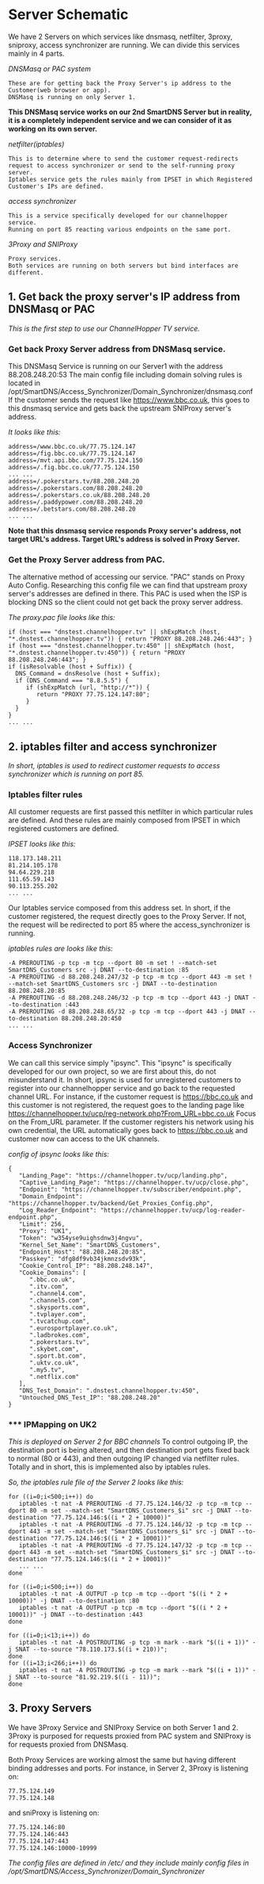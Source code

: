 # Server Schematic

We have 2 Servers on which services like dnsmasq, netfilter, 3proxy, sniproxy, access synchronizer are running.
We can divide this services mainly in 4 parts.

*DNSMasq or PAC system*
```
These are for getting back the Proxy Server's ip address to the Customer(web browser or app).
DNSMasq is running on only Server 1.
```
**This DNSMasq service works on our 2nd SmartDNS Server but in reality, it is a completely independent service and we can consider of it as working on its own server.**

*netfilter(iptables)*
```
This is to determine where to send the customer request-redirects request to access synchronizer or send to the self-running proxy server.
Iptables service gets the rules mainly from IPSET in which Registered Customer's IPs are defined.
```

*access synchronizer*
```
This is a service specifically developed for our channelhopper service.
Running on port 85 reacting various endpoints on the same port.
```

*3Proxy and SNIProxy*
```
Proxy services.
Both services are running on both servers but bind interfaces are different.
```

## 1. Get back the proxy server's IP address from DNSMasq or PAC

*This is the first step to use our ChannelHopper TV service.*

### Get back Proxy Server address from DNSMasq service.

This DNSMasq Service is running on our Server1 with the address 88.208.248.20:53
The main config file including domain solving rules is located in /opt/SmartDNS/Access_Synchronizer/Domain_Synchronizer/dnsmasq.conf
If the customer sends the request like https://www.bbc.co.uk, this goes to this dnsmasq service and gets back the upstream SNIProxy server's address.

*It looks like this:*
```
address=/www.bbc.co.uk/77.75.124.147
address=/fig.bbc.co.uk/77.75.124.147
address=/mvt.api.bbc.com/77.75.124.150
address=/.fig.bbc.co.uk/77.75.124.150
... ...
address=/.pokerstars.tv/88.208.248.20
address=/.pokerstars.com/88.208.248.20
address=/.pokerstars.co.uk/88.208.248.20
address=/.paddypower.com/88.208.248.20
address=/.betstars.com/88.208.248.20
... ...
```

**Note that this dnsmasq service responds Proxy server's address, not target URL's address.
Target URL's address is solved in Proxy Server.**

### Get the Proxy Server address from PAC.

The alternative method of accessing our service.
"PAC" stands on Proxy Auto Config.
Researching this config file we can find that upstream proxy server's addresses are defined in there.
This PAC is used when the ISP is blocking DNS so the client could not get back the proxy server address.

*The proxy.pac file looks like this:*
```
if (host === "dnstest.channelhopper.tv" || shExpMatch (host, "*.dnstest.channelhopper.tv")) { return "PROXY 88.208.248.246:443"; }
if (host === "dnstest.channelhopper.tv:450" || shExpMatch (host, "*.dnstest.channelhopper.tv:450")) { return "PROXY 88.208.248.246:443"; }
if (isResolvable (host + Suffix)) {
  DNS_Command = dnsResolve (host + Suffix);
  if (DNS_Command === "8.8.5.5") {
     if (shExpMatch (url, "http://*")) {
        return "PROXY 77.75.124.147:80";
     }
  }
}
... ...
```

## 2. iptables filter and access synchronizer

*In short, iptables is used to redirect customer requests to access synchronizer which is running on port 85.*

### Iptables filter rules

All customer requests are first passed this netfilter in which particular rules are defined.
And these rules are mainly composed from IPSET in which registered customers are defined.

*IPSET looks like this:*
```
118.173.148.211
81.214.105.178
94.64.229.218
111.65.59.143
90.113.255.202
... ...
```

Our Iptables service composed from this address set.
In short, if the customer registered, the request directly goes to the Proxy Server.
If not, the request will be redirected to port 85 where the access_synchronizer is running.

*iptables rules are looks like this:*
```
-A PREROUTING -p tcp -m tcp --dport 80 -m set ! --match-set SmartDNS_Customers src -j DNAT --to-destination :85
-A PREROUTING -d 88.208.248.247/32 -p tcp -m tcp --dport 443 -m set ! --match-set SmartDNS_Customers src -j DNAT --to-destination 88.208.248.20:85
-A PREROUTING -d 88.208.248.246/32 -p tcp -m tcp --dport 443 -j DNAT --to-destination :443
-A PREROUTING -d 88.208.248.65/32 -p tcp -m tcp --dport 443 -j DNAT --to-destination 88.208.248.20:450
... ...
```

### Access Synchronizer

We can call this service simply "ipsync".
This "ipsync" is specifically developed for our own project, so we are first about this, do not misunderstand it.
In short, ipsync is used for unregistered customers to register into our channelhopper service and go back to the requested channel URL.
For instance, if the customer request is https://bbc.co.uk and this customer is not registered, the request goes to the landing page like https://channelhopper.tv/ucp/reg-network.php?From_URL=bbc.co.uk
Focus on the From_URL parameter. If the customer registers his network using his own credential, the URL automatically goes back to https://bbc.co.uk and customer now can access to the UK channels.

*config of ipsync looks like this:*
```
{
   "Landing_Page": "https://channelhopper.tv/ucp/landing.php",
   "Captive_Landing_Page": "https://channelhopper.tv/ucp/close.php",
   "Endpoint": "https://channelhopper.tv/subscriber/endpoint.php",
   "Domain_Endpoint": "https://channelhopper.tv/backend/Get_Proxies_Config.php",
   "Log_Reader_Endpoint": "https://channelhopper.tv/ucp/log-reader-endpoint.php",
   "Limit": 256,
   "Proxy": "UK1",
   "Token": "w354yse9uighsdnw3j4ngvu",
   "Kernel_Set_Name": "SmartDNS_Customers",
   "Endpoint_Host": "88.208.248.20:85",
   "Passkey": "dfg8df9vb34jkmnzsdv93k",
   "Cookie_Control_IP": "88.208.248.147",
   "Cookie_Domains": [
      ".bbc.co.uk",
      ".itv.com",
      ".channel4.com",
      ".channel5.com",
      ".skysports.com",
      ".tvplayer.com",
      ".tvcatchup.com",
      ".eurosportplayer.co.uk",
      ".ladbrokes.com",
      ".pokerstars.tv",
      ".skybet.com",
      ".sport.bt.com",
      ".uktv.co.uk",
      ".my5.tv",
      ".netflix.com"
   ],
   "DNS_Test_Domain": ".dnstest.channelhopper.tv:450",
   "Untouched_DNS_Test_IP": "88.208.248.20"
}
```

### *** IPMapping on UK2

*This is deployed on Server 2 for BBC channels*
To control outgoing IP, the destination port is being altered, and then destination port gets fixed back to normal (80 or 443), and then outgoing IP changed via netfilter rules.
Totally and in short, this is implemented also by iptables rules.

*So, the iptables rule file of the Server 2 looks like this:*
```
for ((i=0;i<500;i++)) do
   iptables -t nat -A PREROUTING -d 77.75.124.146/32 -p tcp -m tcp --dport 80 -m set --match-set "SmartDNS_Customers_$i" src -j DNAT --to-destination "77.75.124.146:$((i * 2 + 10000))"
   iptables -t nat -A PREROUTING -d 77.75.124.146/32 -p tcp -m tcp --dport 443 -m set --match-set "SmartDNS_Customers_$i" src -j DNAT --to-destination "77.75.124.146:$((i * 2 + 10001))"
   iptables -t nat -A PREROUTING -d 77.75.124.147/32 -p tcp -m tcp --dport 443 -m set --match-set "SmartDNS_Customers_$i" src -j DNAT --to-destination "77.75.124.146:$((i * 2 + 10001))"
   ... ...
done

for ((i=0;i<500;i++)) do
   iptables -t nat -A OUTPUT -p tcp -m tcp --dport "$((i * 2 + 10000))" -j DNAT --to-destination :80
   iptables -t nat -A OUTPUT -p tcp -m tcp --dport "$((i * 2 + 10001))" -j DNAT --to-destination :443
done

for ((i=0;i<13;i++)) do
   iptables -t nat -A POSTROUTING -p tcp -m mark --mark "$((i + 1))" -j SNAT --to-source "78.110.173.$((i + 210))"; 
done
for ((i=13;i<266;i++)) do 
   iptables -t nat -A POSTROUTING -p tcp -m mark --mark "$((i + 1))" -j SNAT --to-source "81.92.219.$((i - 11))"; 
done
```

## 3. Proxy Servers

We have 3Proxy Service and SNIProxy Service on both Server 1 and 2.
3Proxy is purposed for requests proxied from PAC system and SNIProxy is for requests proxied from DNSMasq.

Both Proxy Services are working almost the same but having different binding addresses and ports.
For instance, in Server 2, 3Proxy is listening on:
```
77.75.124.149
77.75.124.148
```
and sniProxy is listening on:
```
77.75.124.146:80
77.75.124.146:443
77.75.124.147:443
77.75.124.146:10000-10999
```
*The config files are defined in /etc/ and they include mainly config files in /opt/SmartDNS/Access_Synchronizer/Domain_Synchronizer*
